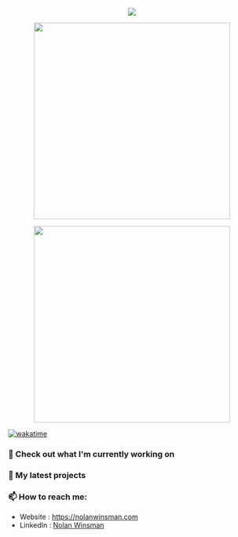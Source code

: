 <p align="center"><a href="https://github.com/anuraghazra/github-readme-stats">
  <img align="center" src="https://github-readme-stats.vercel.app/api?username=nolanwinsman&show_icons=true&theme=synthwave" />
</a></p>

<p align = "center">
	<img src="https://wakatime.com/share/@nolanwinsman/0f2483f5-1b52-45f6-b891-8de2f3b0ff2e.svg" height="400"/>
</p>


<p align = "center">
	<img src="https://wakatime.com/share/@nolanwinsman/25e8b713-fd07-450d-953b-ea691391556a.svg" height="400"/>
</p>

[![wakatime](https://wakatime.com/badge/user/c1e9acdf-c5d7-4b21-8793-88704324942d.svg)](https://wakatime.com/@c1e9acdf-c5d7-4b21-8793-88704324942d)

### 👷 Check out what I'm currently working on

### 🌱 My latest projects

### 📫 How to reach me:
  - Website   : <https://nolanwinsman.com>
  - LinkedIn : [Nolan Winsman](https://www.linkedin.com/in/nolan-winsman-72540419b/)
